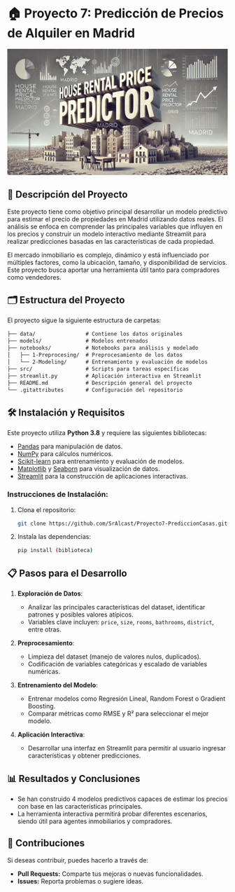 # 🏠 Proyecto 7: Predicción de Precios de Alquiler en Madrid

![House rental price predictor](https://raw.githubusercontent.com/SrAlcast/Proyecto7-PrediccionCasas/refs/heads/main/src/House%20rental%20price%20predictor.jpg)

## 📖 Descripción del Proyecto

Este proyecto tiene como objetivo principal desarrollar un modelo predictivo para estimar el precio de propiedades en Madrid
utilizando datos reales. El análisis se enfoca en comprender las principales variables que influyen en los precios y construir
un modelo interactivo mediante Streamlit para realizar predicciones basadas en las características de cada propiedad.

El mercado inmobiliario es complejo, dinámico y está influenciado por múltiples factores, como la ubicación, tamaño, y 
disponibilidad de servicios. Este proyecto busca aportar una herramienta útil tanto para compradores como vendedores.

## 🗂️ Estructura del Proyecto

El proyecto sigue la siguiente estructura de carpetas:

```
├── data/                # Contiene los datos originales
├── models/              # Modelos entrenados
├── notebooks/           # Notebooks para análisis y modelado
│   ├── 1-Preprocesing/  # Preprocesamiento de los datos
│   └── 2-Modeling/      # Entrenamiento y evaluación de modelos
├── src/                 # Scripts para tareas específicas
├── streamlit.py         # Aplicación interactiva en Streamlit
├── README.md            # Descripción general del proyecto
└── .gitattributes       # Configuración del repositorio
```

## 🛠️ Instalación y Requisitos

Este proyecto utiliza **Python 3.8** y requiere las siguientes bibliotecas:

- [Pandas](https://pandas.pydata.org/docs/) para manipulación de datos.
- [NumPy](https://numpy.org/doc/) para cálculos numéricos.
- [Scikit-learn](https://scikit-learn.org/stable/documentation.html) para entrenamiento y evaluación de modelos.
- [Matplotlib](https://matplotlib.org/stable/contents.html) y [Seaborn](https://seaborn.pydata.org/) para visualización de datos.
- [Streamlit](https://docs.streamlit.io/) para la construcción de aplicaciones interactivas.

### Instrucciones de Instalación:

1. Clona el repositorio:
   ```bash
   git clone https://github.com/SrAlcast/Proyecto7-PrediccionCasas.git
   ```

2. Instala las dependencias:
   ```bash
   pip install (biblioteca)
   ```

## 📋 Pasos para el Desarrollo

1. **Exploración de Datos**:
   - Analizar las principales características del dataset, identificar patrones y posibles valores atípicos.
   - Variables clave incluyen: `price`, `size`, `rooms`, `bathrooms`, `district`, entre otras.

2. **Preprocesamiento**:
   - Limpieza del dataset (manejo de valores nulos, duplicados).
   - Codificación de variables categóricas y escalado de variables numéricas.

3. **Entrenamiento del Modelo**:
   - Entrenar modelos como Regresión Lineal, Random Forest o Gradient Boosting.
   - Comparar métricas como RMSE y R² para seleccionar el mejor modelo.

4. **Aplicación Interactiva**:
   - Desarrollar una interfaz en Streamlit para permitir al usuario ingresar características y obtener predicciones.

## 📊 Resultados y Conclusiones

- Se han construido 4 modelos predictivos capaces de estimar los precios con base en las características principales.
- La herramienta interactiva permitirá probar diferentes escenarios, siendo útil para agentes inmobiliarios y compradores.

## 🤝 Contribuciones

Si deseas contribuir, puedes hacerlo a través de:
- **Pull Requests:** Comparte tus mejoras o nuevas funcionalidades.
- **Issues:** Reporta problemas o sugiere ideas. 

